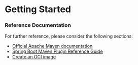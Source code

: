 # Getting Started

### Reference Documentation
For further reference, please consider the following sections:

* [Official Apache Maven documentation](https://maven.apache.org/guides/index.html)
* [Spring Boot Maven Plugin Reference Guide](https://docs.spring.io/spring-boot/docs/2.4.12-SNAPSHOT/maven-plugin/reference/html/)
* [Create an OCI image](https://docs.spring.io/spring-boot/docs/2.4.12-SNAPSHOT/maven-plugin/reference/html/#build-image)

